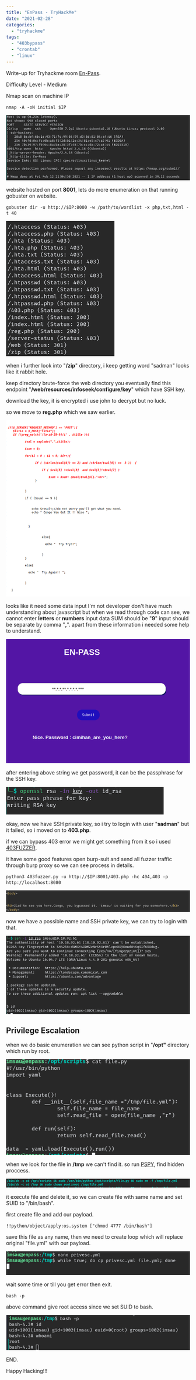 ```yaml
---
title: "EnPass - TryHackMe"
date: "2021-02-28"
categories: 
  - "tryhackme"
tags: 
  - "403bypass"
  - "crontab"
  - "linux"
---
```


Write-up for Tryhackme room [En-Pass](https://tryhackme.com/room/enpass).

Difficulty Level - Medium

Nmap scan on machine IP

```
nmap -A -oN initial $IP
```

![](/Images/enpass/Screenshot-2021-02-28-154838.png)

website hosted on port **8001**, lets do more enumeration on that running gobuster on website.

```
gobuster dir -u http://$IP:8000 -w /path/to/wordlist -x php,txt,html -t 40
```

![](/Images/enpass/Screenshot-2021-02-28-155532.png)

when i further look into "**/zip**" directory, i keep getting word "sadman" looks like it rabbit hole.

keep directory brute-force the web directory you eventually find this endpoint "**/web/resources/infoseek/configure/key**" which have SSH key.

download the key, it is encrypted i use john to decrypt but no luck.

so we move to **reg.php** which we saw earlier.

![](/Images/enpass/Screenshot-2021-02-28-160735.png)

looks like it need some data input I'm not developer don't have much understanding about javascript but when we read through code can see, we cannot enter **letters** or **numbers** input data SUM should be "**9**" input should be separate by comma "**,**". apart from these information i needed some help to understand.

![](/Images/enpass/Screenshot-2021-02-28-161934.png)

after entering above string we get password, it can be the passphrase for the SSH key.

![](/Images/enpass/Screenshot-2021-02-28-162404.png)

okay, now we have SSH private key, so i try to login with user "**sadman**" but it failed, so i moved on to **403.php**.

if we can bypass 403 error we might get something from it so i used [403FUZZER](https://github.com/intrudir/403fuzzer).

it have some good features open burp-suit and send all fuzzer traffic through burp proxy so we can see process in details.

```
python3 403fuzzer.py -u http://$IP:8001/403.php -hc 404,403 -p http://localhost:8080
```

![](/Images/enpass/Screenshot-2021-02-28-164114.png)

now we have a possible name and SSH private key, we can try to login with that.

![](/Images/enpass/Screenshot-2021-02-28-164453.png)

## Privilege Escalation

when we do basic enumeration we can see python script in "**/opt"** directory which run by root.

![](/Images/enpass/Screenshot-2021-02-28-165352.png)

when we look for the file in **/tmp** we can't find it. so run [PSPY](https://github.com/DominicBreuker/pspy), find hidden proccess.

![](/Images/enpass/Screenshot-2021-02-28-165953.png)

it execute file and delete it, so we can create file with same name and set SUID to "/bin/bash".

first create file and add our payload.

```
!!python/object/apply:os.system ["chmod 4777 /bin/bash"]
```

save this file as any name, then we need to create loop which will replace original "file.yml" with our payload.

![](/Images/enpass/Screenshot-2021-02-28-170624.png)

wait some time or till you get error then exit.

```
bash -p 
```

above command give root access since we set SUID to bash.

![](/Images/enpass/Screenshot-2021-02-28-170954.png)

END.

Happy Hacking!!!
